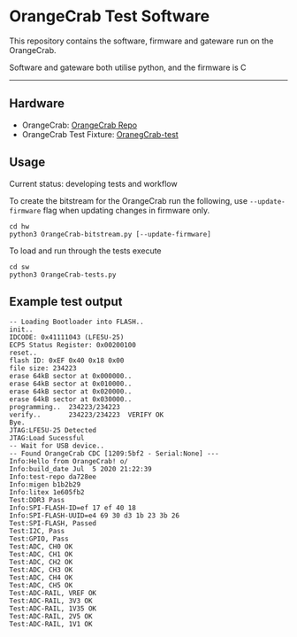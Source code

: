 # OrangeCrab Test Software
This repository contains the software, firmware and gateware run on the OrangeCrab.

Software and gateware both utilise python, and the firmware is C

---
## Hardware ##
* OrangeCrab: [OrangeCrab Repo](https://github.com/gregdavill/OrangeCrab)
* OrangeCrab Test Fixture: [OranegCrab-test](https://github.com/mwelling/orangecrab-test)

## Usage ##

Current status: developing tests and workflow


To create the bitstream for the OrangeCrab run the following, use `--update-firmware` flag when updating changes in firmware only.
```
cd hw
python3 OrangeCrab-bitstream.py [--update-firmware]
```

To load and run through the tests execute
```
cd sw
python3 OrangeCrab-tests.py
```


## Example test output ##
```
-- Loading Bootloader into FLASH..
init..
IDCODE: 0x41111043 (LFE5U-25)
ECP5 Status Register: 0x00200100
reset..
flash ID: 0xEF 0x40 0x18 0x00
file size: 234223
erase 64kB sector at 0x000000..
erase 64kB sector at 0x010000..
erase 64kB sector at 0x020000..
erase 64kB sector at 0x030000..
programming..  234223/234223
verify..       234223/234223  VERIFY OK
Bye.
JTAG:LFE5U-25 Detected
JTAG:Load Sucessful
-- Wait for USB device..
-- Found OrangeCrab CDC [1209:5bf2 - Serial:None] ---
Info:Hello from OrangeCrab! o/ 
Info:build_date Jul  5 2020 21:22:39
Info:test-repo da728ee
Info:migen b1b2b29
Info:litex 1e605fb2
Test:DDR3 Pass
Info:SPI-FLASH-ID=ef 17 ef 40 18 
Info:SPI-FLASH-UUID=e4 69 30 d3 1b 23 3b 26 
Test:SPI-FLASH, Passed
Test:I2C, Pass
Test:GPIO, Pass
Test:ADC, CH0 OK
Test:ADC, CH1 OK
Test:ADC, CH2 OK
Test:ADC, CH3 OK
Test:ADC, CH4 OK
Test:ADC, CH5 OK
Test:ADC-RAIL, VREF OK
Test:ADC-RAIL, 3V3 OK
Test:ADC-RAIL, 1V35 OK
Test:ADC-RAIL, 2V5 OK
Test:ADC-RAIL, 1V1 OK
```